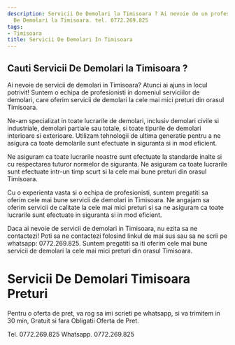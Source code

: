 ```yaml
---
description: Servicii De Demolari la Timisoara ? Ai nevoie de un profesionist in Servicii
  De Demolari la Timisoara. tel. 0772.269.825
tags:
- Timisoara
title: Servicii De Demolari In Timisoara
---
```



## Cauti Servicii De Demolari la Timisoara ?


Ai nevoie de servicii de demolari in Timisoara? Atunci ai ajuns in locul potrivit! Suntem o echipa de profesionisti in domeniul serviciilor de demolari, care oferim servicii de demolari la cele mai mici preturi din orasul Timisoara. 

Ne-am specializat in toate lucrarile de demolari, inclusiv demolari civile si industriale, demolari partiale sau totale, si toate tipurile de demolari interioare si exterioare. Utilizam tehnologii de ultima generatie pentru a ne asigura ca toate demolarile sunt efectuate in siguranta si in mod eficient. 

Ne asiguram ca toate lucrarile noastre sunt efectuate la standarde inalte si cu respectarea tuturor normelor de siguranta. Ne asiguram ca toate lucrarile sunt efectuate intr-un timp scurt si la cele mai bune preturi din orasul Timisoara.

Cu o experienta vasta si o echipa de profesionisti, suntem pregatiti sa oferim cele mai bune servicii de demolari in Timisoara. Ne angajam sa oferim servicii de calitate la cele mai mici preturi si sa ne asiguram ca toate lucrarile sunt efectuate in siguranta si in mod eficient.

Daca ai nevoie de servicii de demolari in Timisoara, nu ezita sa ne contactezi! Poti sa ne contactezi folosind linkul de mai sus sau sa ne scrii pe whatsapp: 0772.269.825. Suntem pregatiti sa iti oferim cele mai bune servicii de demolari la cele mai mici preturi din orasul Timisoara.

# Servicii De Demolari Timisoara Preturi
Pentru o oferta de pret, va rog sa imi scrieti pe whatsapp, si va trimitem in 30 min, Gratuit si fara Obligatii Oferta de Pret.

Tel. 0772.269.825
Whatsapp. 0772.269.825